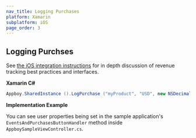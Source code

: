 ```yaml
---
nav_title: Logging Purchases
platform: Xamarin
subplatform: iOS
page_order: 3
---
```

## Logging Purchses

See [the iOS integration instructions][1] for in depth discussion of revenue tracking best practices and interfaces.

**Xamarin C#**

```csharp
Appboy.SharedInstance ().LogPurchase ("myProduct", "USD", new NSDecimalNumber("10"));
```

**Implementation Example**

You can see user properties being set in the sample application's `EventsAndPurchasesButtonHandler` method inside `AppboySampleViewController.cs`.

[1]: {{site.baseurl}}/developer_guide/platform_integration_guides/ios/analytics/logging_purchases/
